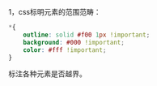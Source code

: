 1，css标明元素的范围范畴：

```css
*{
    outline: solid #f00 1px !important;
    background: #000 !important;
    color: #fff !important;
}
```

标注各种元素是否越界。

